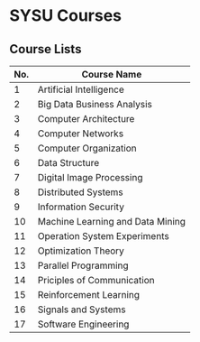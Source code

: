 # SYSU Courses

## Course Lists

| No.  | Course Name                      |
| ---- | -------------------------------- |
| 1    | Artificial Intelligence          |
| 2    | Big Data Business Analysis       |
| 3    | Computer Architecture            |
| 4    | Computer Networks                |
| 5    | Computer Organization            |
| 6    | Data Structure                   |
| 7    | Digital Image Processing         |
| 8    | Distributed Systems              |
| 9    | Information Security             |
| 10   | Machine Learning and Data Mining |
| 11   | Operation System Experiments     |
| 12   | Optimization Theory              |
| 13   | Parallel Programming             |
| 14   | Priciples of Communication       |
| 15   | Reinforcement Learning           |
| 16   | Signals and Systems              |
| 17   | Software Engineering             |


